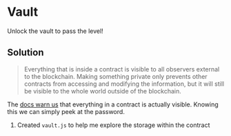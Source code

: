 # Vault

Unlock the vault to pass the level!

## Solution

> Everything that is inside a contract is visible to all observers external to the blockchain. Making something private only prevents other contracts from accessing and modifying the information, but it will still be visible to the whole world outside of the blockchain.

The [docs warn us](https://solidity.readthedocs.io/en/v0.5.3/contracts.html#visibility-and-getters) that everything in a contract is actually visible. Knowing this we can simply peek at the password.

1. Created `vault.js` to help me explore the storage within the contract
